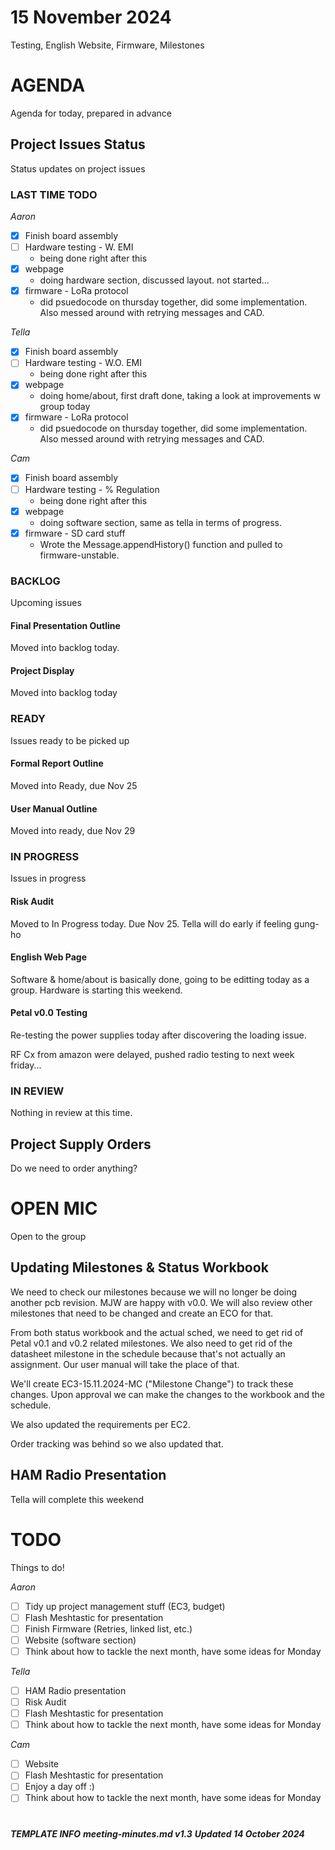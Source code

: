 # 15 November 2024

Testing, English Website, Firmware, Milestones

# AGENDA

Agenda for today, prepared in advance

## Project Issues Status

Status updates on project issues

### LAST TIME TODO

_Aaron_

- [x] Finish board assembly
- [ ] Hardware testing - W. EMI
  - being done right after this
- [x] webpage
  - doing hardware section, discussed layout. not started...
- [x] firmware - LoRa protocol
  - did psuedocode on thursday together, did some implementation. Also messed around with retrying messages and CAD.

_Tella_

- [x] Finish board assembly
- [ ] Hardware testing - W.O. EMI
  - being done right after this
- [x] webpage 
  - doing home/about, first draft done, taking a look at improvements w group today
- [x] firmware - LoRa protocol
  - did psuedocode on thursday together, did some implementation. Also messed around with retrying messages and CAD.

_Cam_

- [x] Finish board assembly
- [ ] Hardware testing - % Regulation
  - being done right after this
- [x] webpage
  - doing software section, same as tella in terms of progress.
- [x] firmware - SD card stuff
  - Wrote the Message.appendHistory() function and pulled to firmware-unstable.

### BACKLOG

Upcoming issues

#### Final Presentation Outline

Moved into backlog today.

#### Project Display

Moved into backlog today

### READY

Issues ready to be picked up

#### Formal Report Outline

Moved into Ready, due Nov 25

#### User Manual Outline

Moved into ready, due Nov 29

### IN PROGRESS

Issues in progress

#### Risk Audit

Moved to In Progress today. Due Nov 25. Tella will do early if feeling gung-ho

#### English Web Page

Software & home/about is basically done, going to be editting today as a group.
Hardware is starting this weekend. 

#### Petal v0.0 Testing

Re-testing the power supplies today after discovering the loading issue.

RF Cx from amazon were delayed, pushed radio testing to next week friday...

### IN REVIEW

Nothing in review at this time.

## Project Supply Orders

Do we need to order anything?

# OPEN MIC

Open to the group

## Updating Milestones & Status Workbook

We need to check our milestones because we will no longer be doing another pcb revision. MJW are happy with v0.0.
We will also review other milestones that need  to be changed and create an ECO for that.

From both status workbook and the actual sched, we need to get rid of Petal v0.1 and v0.2 related milestones. We also need to get rid of the datasheet milestone in the schedule because that's not actually an assignment. Our user manual will take the place of that. 

We'll create EC3-15.11.2024-MC ("Milestone Change") to track these changes. Upon approval we can make the changes to the workbook and the schedule.

We also updated the requirements per EC2.

Order tracking was behind so we also updated that.

## HAM Radio Presentation

Tella will complete this weekend

# TODO

Things to do!

_Aaron_

- [ ] Tidy up project management stuff (EC3, budget)
- [ ] Flash Meshtastic for presentation
- [ ] Finish Firmware (Retries, linked list, etc.)
- [ ] Website (software section)
- [ ] Think about how to tackle the next month, have some ideas for Monday

_Tella_

- [ ] HAM Radio presentation
- [ ] Risk Audit
- [ ] Flash Meshtastic for presentation
- [ ] Think about how to tackle the next month, have some ideas for Monday

_Cam_

- [ ] Website
- [ ] Flash Meshtastic for presentation
- [ ] Enjoy a day off :)
- [ ] Think about how to tackle the next month, have some ideas for Monday

# 

***TEMPLATE INFO***
***meeting-minutes.md v1.3***
***Updated 14 October 2024***